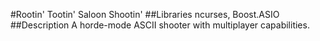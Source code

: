 #Rootin' Tootin' Saloon Shootin'
##Libraries
ncurses, Boost.ASIO
##Description
A horde-mode ASCII shooter with multiplayer capabilities.
